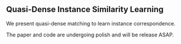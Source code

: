 ## Quasi-Dense Instance Similarity Learning

We present quasi-dense matching to learn instance correspondence. 

The paper and code are undergoing polish and will be release ASAP. 